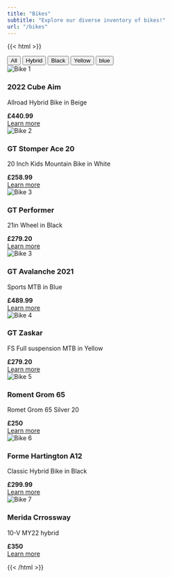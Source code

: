 ```yaml
---
title: "Bikes" 
subtitle: "Explore our diverse inventory of bikes!"
url: "/bikes" 
---
```


{{< html >}}
<div class="filter-buttons">
    <button class="filter-button" data-filter="all">All</button>
    <button class="filter-button" data-filter="hybrid">Hybrid</button>
    <button class="filter-button" data-filter="black">Black</button>
    <button class="filter-button" data-filter="yellow">Yellow</button>
    <button class="filter-button" data-filter="blue">blue</button>
</div>

<div class="bike-grid">
    <div class="bike-card" data-filter="hybrid">
        <img src="/img/bikes/cube-aim.png" alt="Bike 1">
        <h3>2022 Cube Aim </h3>
        <p>Allroad Hybrid Bike in Beige</p>
        <b>£440.99</b><br>
        <a href="cube-aim">Learn more</a>
    </div>
    <div class="bike-card" data-filter="white">
        <img src="/img/bikes/gt-stomper.png" alt="Bike 2">
        <h3>GT Stomper Ace 20</h3>
        <p>20 Inch Kids Mountain Bike in White</p>
        <b>£258.99</b><br>
        <a href="gt-stomper">Learn more</a>
    </div>
    <div class="bike-card" data-filter="black">
        <img src="/img/bikes/gt-performer.png" alt="Bike 3">
        <h3>GT Performer </h3>
        <p>21in Wheel in Black</p>
        <b>£279.20</b><br>
        <a href="gt-performer">Learn more</a>
    </div>    
    <div class="bike-card" data-filter="blue">
        <img src="/img/bikes/gt-avalanche.png" alt="Bike 3">
        <h3>GT Avalanche 2021</h3>
        <p>Sports MTB in Blue</p>
        <b>£489.99</b><br>
        <a href="gt-avalanche">Learn more</a>
    </div>    
    <div class="bike-card" data-filter="yellow">
        <img src="/img/bikes/gt-zaskar.png" alt="Bike 4">
        <h3>GT Zaskar </h3>
        <p>FS Full suspension MTB in Yellow</p>
        <b>£279.20</b><br>
        <a href="gt-zaskar">Learn more</a>
    </div>    
    <div class="bike-card" data-filter="silver">
        <img src="/img/bikes/roment-grom.png" alt="Bike 5">
        <h3>Roment Grom 65</h3>
        <p>Romet Grom 65 Silver 20</p>
        <b>£250</b><br>
        <a href="roment-grom">Learn more</a>
    </div>    
    <div class="bike-card" data-filter="black hybrid">
        <img src="/img/bikes/forme-hartington.png" alt="Bike 6">
        <h3>Forme Hartington A12</h3>
        <p>Classic Hybrid Bike in Black</p>
        <b>£299.99</b><br>
        <a href="forme-hartington">Learn more</a>
    </div>   
    <div class="bike-card" data-filter="hybrid">
        <img src="/img/bikes/merida-crossway.png" alt="Bike 7">
        <h3>Merida Crrossway</h3>
        <p>10-V MY22 hybrid</p>
        <b>£350</b><br>
        <a href="merida-crossway">Learn more</a>
    </div>   
</div>

<script src="/bikes-selection.js"></script>
{{< /html >}}
